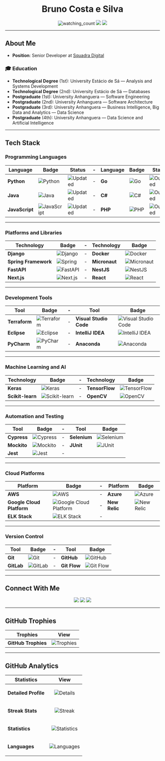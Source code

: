 <h1 align="center">Bruno Costa e Silva</h1>

<p align="center"> 
  <img src="https://komarev.com/ghpvc/?username=Brunocs1991&color=brightgreen" alt="watching_count" />
  <img src="https://img.shields.io/badge/Age-33-blue" />
  <img src="https://img.shields.io/badge/Focus-Java%20and%20Python-success">
</p>

---

## About Me

- **Position**: Senior Developer at [Squadra Digital](https://www.squadra.com.br/)

### 🎓 Education
- **Technological Degree** (1st): University Estácio de Sá — Analysis and Systems Development  
- **Technological Degree** (2nd): University Estácio de Sá — Databases  
- **Postgraduate** (1st): University Anhanguera — Software Engineering  
- **Postgraduate** (2nd): University Anhanguera — Software Architecture  
- **Postgraduate** (3rd): University Anhanguera — Business Intelligence, Big Data and Analytics — Data Science  
- **Postgraduate** (4th): University Anhanguera — Data Science and Artificial Intelligence  
---

## Tech Stack

### **Programming Languages**

| Language       | Badge                                                                 | Status              | - | Language       | Badge                                                                 | Status             |
|----------------|-----------------------------------------------------------------------|---------------------|---|----------------|-----------------------------------------------------------------------|--------------------|
| **Python**     | ![Python](https://img.shields.io/badge/-Python-05122A?style=flat&logo=python) | ![Updated](https://img.shields.io/badge/Updated-success) | - | **Go**         | ![Go](https://img.shields.io/badge/-Go-05122A?style=flat&logo=go&logoColor=00ADD8) | ![Outdated](https://img.shields.io/badge/Outdated-red) |
| **Java**       | ![Java](https://img.shields.io/badge/-Java-05122A?style=flat&logo=Java&logoColor=FFA518) | ![Updated](https://img.shields.io/badge/Updated-success) | - | **C#**         | ![C#](https://img.shields.io/badge/-C%23-05122A?style=flat&logo=csharp&logoColor=9B4F96) | ![Outdated](https://img.shields.io/badge/Outdated-red) |
| **JavaScript** | ![JavaScript](https://img.shields.io/badge/-JavaScript-05122A?style=flat&logo=javascript) | ![Updated](https://img.shields.io/badge/Updated-success) | - | **PHP**        | ![PHP](https://img.shields.io/badge/-PHP-05122A?style=flat&logo=php&logoColor=777BB4) | ![Outdated](https://img.shields.io/badge/Outdated-red) |

---

### **Platforms and Libraries**

| Technology             | Badge                                                                 | - | Technology            | Badge                                                              |
|------------------------|----------------------------------------------------------------------|---|-----------------------|--------------------------------------------------------------------|
| **Django**             | ![Django](https://img.shields.io/badge/-Django-05122A?style=flat&logo=django&logoColor=092E20) | - | **Docker**            | ![Docker](https://img.shields.io/badge/-Docker-05122A?style=flat&logo=docker&logoColor=2496ED) |
| **Spring Framework**   | ![Spring](https://img.shields.io/badge/-Spring-05122A?style=flat&logo=spring&logoColor=6DB33F) | - | **Micronaut**         | ![Micronaut](https://img.shields.io/badge/-Micronaut-05122A?style=flat&logo=micronaut&logoColor=5C2D91) |
| **FastAPI**            | ![FastAPI](https://img.shields.io/badge/-FastAPI-05122A?style=flat&logo=fastapi&logoColor=009688) | - | **NestJS**            | ![NestJS](https://img.shields.io/badge/-NestJS-05122A?style=flat&logo=nestjs&logoColor=E0234E) |
| **Next.js**            | ![Next.js](https://img.shields.io/badge/-Next.js-05122A?style=flat&logo=next.js) | - | **React**             | ![React](https://img.shields.io/badge/-React-05122A?style=flat&logo=react) |

---

### **Development Tools**

| Tool                    | Badge                                                                 | - | Tool                   | Badge                                                              |
|-------------------------|-----------------------------------------------------------------------|---|------------------------|--------------------------------------------------------------------|
| **Terraform**           | ![Terraform](https://img.shields.io/badge/-Terraform-05122A?style=flat&logo=terraform&logoColor=7B42BC) | - | **Visual Studio Code**  | ![Visual Studio Code](https://img.shields.io/badge/-Visual%20Studio%20Code-05122A?style=flat) |
| **Eclipse**             | ![Eclipse](https://img.shields.io/badge/-Eclipse-05122A?style=flat&logo=eclipse-ide&logoColor=2C2255) | - | **IntelliJ IDEA**       | ![IntelliJ IDEA](https://img.shields.io/badge/-IntelliJ%20IDEA-05122A?style=flat&logo=intellij-idea&logoColor=000000) |
| **PyCharm**             | ![PyCharm](https://img.shields.io/badge/PyCharm-05122A?style=flat&logo=pycharm&logoColor=green) | - | **Anaconda**            | ![Anaconda](https://img.shields.io/badge/Anaconda-05122A?style=flat&logo=anaconda&logoColor=green) |

---

### **Machine Learning and AI**

| Technology              | Badge                                                                 | - | Technology              | Badge                                                                 |
|-------------------------|----------------------------------------------------------------------|---|-------------------------|----------------------------------------------------------------------|
| **Keras**               | ![Keras](https://img.shields.io/badge/-Keras-05122A?style=flat&logo=keras&logoColor=D00000) | - | **TensorFlow**          | ![TensorFlow](https://img.shields.io/badge/-TensorFlow-05122A?style=flat&logo=tensorflow&logoColor=FF6F00) |
| **Scikit-learn**        | ![Scikit-learn](https://img.shields.io/badge/-Scikit--learn-05122A?style=flat&logo=scikit-learn&logoColor=F7931E) | - | **OpenCV**              | ![OpenCV](https://img.shields.io/badge/-OpenCV-05122A?style=flat&logo=opencv&logoColor=5C3D00) |

---

### **Automation and Testing**

| Tool                    | Badge                                                                 | - | Tool                   | Badge                                                              |
|-------------------------|-----------------------------------------------------------------------|---|------------------------|--------------------------------------------------------------------|
| **Cypress**             | ![Cypress](https://img.shields.io/badge/-Cypress-05122A?style=flat&logo=cypress&logoColor=17202A) | - | **Selenium**            | ![Selenium](https://img.shields.io/badge/-Selenium-05122A?style=flat&logo=selenium&logoColor=43B02A) |
| **Mockito**             | ![Mockito](https://img.shields.io/badge/-Mockito-05122A?style=flat&logo=mockito&logoColor=5C2D91) | - | **JUnit**               | ![JUnit](https://img.shields.io/badge/-JUnit-05122A?style=flat&logo=junit&logoColor=25A162) |
| **Jest**                | ![Jest](https://img.shields.io/badge/-Jest-05122A?style=flat&logo=jest&logoColor=C21325) | - |                        |                                                                    |
---

### **Cloud Platforms**

| Platform                | Badge                                                                 | - | Platform                | Badge                                                                 |
|-------------------------|----------------------------------------------------------------------|---|-------------------------|----------------------------------------------------------------------|
| **AWS**                 | ![AWS](https://img.shields.io/badge/-AWS-05122A?style=flat&logo=amazonaws&logoColor=FF9900) | - | **Azure**               | ![Azure](https://img.shields.io/badge/-Azure-05122A?style=flat&logo=microsoftazure&logoColor=0089D6) |
| **Google Cloud Platform**| ![Google Cloud Platform](https://img.shields.io/badge/-GCP-05122A?style=flat&logo=googlecloud&logoColor=4285F4) | - | **New Relic**           | ![New Relic](https://img.shields.io/badge/-New%20Relic-05122A?style=flat&logo=newrelic&logoColor=00A2F7) |
| **ELK Stack**           | ![ELK Stack](https://img.shields.io/badge/-ELK%20Stack-05122A?style=flat&logo=elasticsearch&logoColor=005571) | - |                         |                                                                      |
---

### **Version Control**

| Tool           | Badge                                                              | - | Tool           | Badge                                                              |
|----------------|--------------------------------------------------------------------|---|----------------|--------------------------------------------------------------------|
| **Git**        | ![Git](https://img.shields.io/badge/-Git-05122A?style=flat&logo=git) | - | **GitHub**     | ![GitHub](https://img.shields.io/badge/-GitHub-05122A?style=flat&logo=github) |
| **GitLab**     | ![GitLab](https://img.shields.io/badge/GitLab-05122A?style=flat&logo=gitlab&logoColor=FC6D26) | - | **Git Flow**   | ![Git Flow](https://img.shields.io/badge/Git%20Flow-05122A?style=flat&logo=git&logoColor=FF4500) |

---

## Connect With Me

<p align="center">
  <a href="https://www.linkedin.com/in/brunocs-dev/"><img src="https://img.shields.io/badge/-Bruno%20Costa%20E%20Silva-0077B5?style=flat&logo=Linkedin&logoColor=white"/></a>
  <a href="https://instagram.com/brunocs_91/"><img src="https://img.shields.io/badge/brunocs__91-E4405F?style=flat&logo=Instagram&logoColor=white"/></a>
  <a href="https://github.com/Brunocs1991"><img src="https://img.shields.io/badge/Brunocs1991-000000?style=flat&logo=GitHub&logoColor=white"/></a>
</p>

---

## GitHub Trophies

| Trophies | View |
|----------|------|
| **GitHub Trophies** | ![Trophies](https://github-profile-trophy.vercel.app/?username=Brunocs1991&column=7&theme=gruvbox&no-frame=true) |

---

## GitHub Analytics

| Statistics       | View                                                                                                        |
|------------------|-------------------------------------------------------------------------------------------------------------|
| **Detailed Profile** | <p align="center"><img src="https://github-profile-summary-cards.vercel.app/api/cards/profile-details?username=Brunocs1991&theme=tokyonight&exclude=email" alt="Details" /></p> |
| **Streak Stats** | <p align="center"><img src="https://github-readme-streak-stats.herokuapp.com/?user=Brunocs1991&count_private=true&theme=tokyonight&date_format=j%2Fn%5B%2FY%5D" alt="Streak" /></p> |
| **Statistics**   | <p align="center"><img src="https://github-readme-stats.vercel.app/api?username=Brunocs1991&show_icons=true&count_private=true&theme=tokyonight&custom_title=My%20GitHub%20Statistics" alt="Statistics" /></p> |
| **Languages**    | <p align="center"><img src="https://github-readme-stats.vercel.app/api/top-langs/?username=Brunocs1991&theme=tokyonight&layout=donut-vertical&custom_title=My%20Programming%20Languages&langs_count=8" alt="Languages" /></p> |
